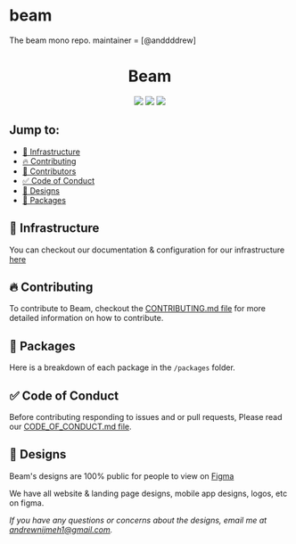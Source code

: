 # beam

The beam mono repo. maintainer = [@anddddrew]

<div align="center">
    <h1>Beam</h1>
    <img allt="lint workflow result" src="https://github.com/gleich/lumber/workflows/lint/badge.svg">
    <img  llt="api workflow result" src="https://github.com/joinbeam/beam/workflows/api/badge.svg">
    <img allt="landing workflow result" src="https://github.com/joinbeam/beam/workflows/landing/badge.svg">
</div>

## Jump to:

-   [📡 Infrastructure](#-infrastructure)
-   [🔥 Contributing](#-contributing)
-   [👥 Contributors](#-contributors)
-   [✅ Code of Conduct](#-code-of-conduct)
-   [🎨 Designs](#-designss)
-   [🧰 Packages](#-packages)


## 📡 Infrastructure

You can checkout our documentation & configuration for our infrastructure [here](https://github.com/joinbeam/beam/blob/main/INFRASTRUCTURE.md)

## 🔥 Contributing

To contribute to Beam, checkout the [CONTRIBUTING.md file](https://github.com/joinbeam/beam/blob/main/CONTRIBUTING.md) for more detailed information on how to contribute.

## 🧰 Packages

Here is a breakdown of each package in the `/packages` folder.

## ✅ Code of Conduct

Before contributing responding to issues and or pull requests, Please read our [CODE_OF_CONDUCT.md file](https://github.com/joinbeam/beam/blob/main/CODE_OF_CONDUCT.md).

## 🎨 Designs

Beam's designs are 100% public for people to view on [Figma](https://www.figma.com/file/Fg4dD1yrJKmAh8i8Qd9Lum/Beam-App-Designs?node-id=19%3A43)

We have all website & landing page designs, mobile app designs, logos, etc on figma.

*If you have any questions or concerns about the designs, email me at andrewnijmeh1@gmail.com.*
